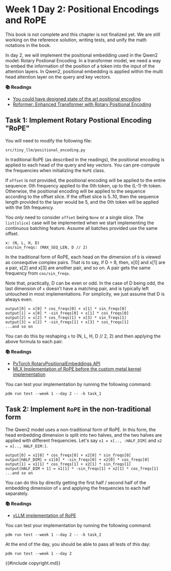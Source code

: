 # Week 1 Day 2: Positional Encodings and RoPE

<div class="warning">

This book is not complete and this chapter is not finalized yet. We are still working on the reference solution, writing
tests, and unify the math notations in the book.

</div>

In day 2, we will implement the positional embedding used in the Qwen2 model: Rotary Postional Encoding. In a transformer
model, we need a way to embed the information of the position of a token into the input of the attention layers. In Qwen2,
positional embedding is applied within the multi head attention layer on the query and key vectors.

**📚 Readings**

- [You could have designed state of the art positional encoding](https://huggingface.co/blog/designing-positional-encoding)
- [Roformer: Enhanced Transformer with Rotary Positional Encoding](https://arxiv.org/pdf/2104.09864)

## Task 1: Implement Rotary Postional Encoding "RoPE"

You will need to modify the following file:

```
src/tiny_llm/positional_encoding.py
```

In traditional RoPE (as described in the readings), the positional encoding is applied to each head of the query and key vectors.
You can pre-compute the frequencies when initializing the `RoPE` class.

If `offset` is not provided, the positional encoding will be applied to the entire sequence: 0th frequency applied to the
0th token, up to the (L-1)-th token. Otherwise, the positional encoding will be applied to the sequence according to the
offset slice. If the offset slice is 5..10, then the sequence length provided to the layer would be 5, and the 0th token
will be applied with the 5th frequency.

You *only* need to consider `offset` being `None` or a single slice. The `list[slice]` case will be implemented when we
start implementing the continuous batching feature. Assume all batches provided use the same offset.

```
x: (N, L, H, D)
cos/sin_freqs: (MAX_SEQ_LEN, D // 2)
```

In the traditional form of RoPE, each head on the dimension of `D` is viewed as consequtive complex pairs. That is to
say, if D = 8, then, x[0] and x[1] are a pair, x[2] and x[3] are another pair, and so on. A pair gets the same frequency
from `cos/sin_freqs`.

Note that, practically, D can be even or odd. In the case of D being odd, the last dimension of `x` doesn’t have a matching pair,
and is typically left untouched in most implementations. For simplicity, we just assume that D is always even.

```
output[0] = x[0] * cos_freqs[0] + x[1] * sin_freqs[0]
output[1] = x[0] * -sin_freqs[0] + x[1] * cos_freqs[0]
output[2] = x[2] * cos_freqs[1] + x[3] * sin_freqs[1]
output[3] = x[2] * -sin_freqs[1] + x[3] * cos_freqs[1]
...and so on
```

You can do this by reshaping `x` to (N, L, H, D // 2, 2) and then applying the above formula to each pair.

**📚 Readings**

- [PyTorch RotaryPositionalEmbeddings API](https://pytorch.org/torchtune/stable/generated/torchtune.modules.RotaryPositionalEmbeddings.html)
- [MLX Implementation of RoPE before the custom metal kernel implementation](https://github.com/ml-explore/mlx/pull/676/files)

You can test your implementation by running the following command:

```
pdm run test --week 1 --day 2 -- -k task_1
```

## Task 2: Implement `RoPE` in the non-traditional form

The Qwen2 model uses a non-traditional form of RoPE. In this form, the head embedding dimension is split into two halves,
and the two halves are applied with different frequencies. Let's say `x1 = x[.., :HALF_DIM]` and `x2 = x[.., HALF_DIM:]`.

```
output[0] = x1[0] * cos_freqs[0] + x2[0] * sin_freqs[0]
output[HALF_DIM] = x1[0] * -sin_freqs[0] + x2[0] * cos_freqs[0]
output[1] = x1[1] * cos_freqs[1] + x2[1] * sin_freqs[1]
output[HALF_DIM + 1] = x1[1] * -sin_freqs[1] + x2[1] * cos_freqs[1]
...and so on
```

You can do this by directly getting the first half / second half of the embedding dimension of `x` and applying the
frequencies to each half separately.

**📚 Readings**

- [vLLM implementation of RoPE](https://github.com/vllm-project/vllm/blob/main/vllm/model_executor/layers/rotary_embedding.py)


You can test your implementation by running the following command:

```
pdm run test --week 1 --day 2 -- -k task_2
```

At the end of the day, you should be able to pass all tests of this day:

```
pdm run test --week 1 --day 2
```

{{#include copyright.md}}
